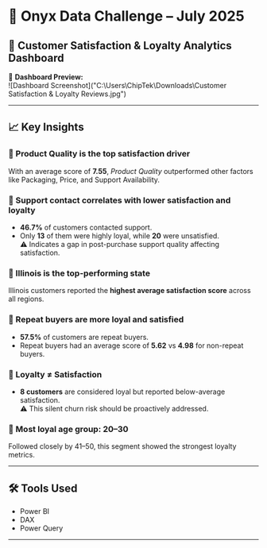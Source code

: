 # 🚀 Onyx Data Challenge – July 2025  
## 🧩 Customer Satisfaction & Loyalty Analytics Dashboard

📸 **Dashboard Preview:**  
![Dashboard Screenshot]("C:\Users\ChipTek\Downloads\Customer Satisfaction & Loyalty Reviews.jpg") 

---

## 📈 Key Insights

### 🔹 Product Quality is the top satisfaction driver  
With an average score of **7.55**, *Product Quality* outperformed other factors like Packaging, Price, and Support Availability.

### 🔹 Support contact correlates with lower satisfaction and loyalty  
- **46.7%** of customers contacted support.  
- Only **13** of them were highly loyal, while **20** were unsatisfied.  
⚠️ Indicates a gap in post-purchase support quality affecting satisfaction.

### 🔹 Illinois is the top-performing state  
Illinois customers reported the **highest average satisfaction score** across all regions.

### 🔹 Repeat buyers are more loyal and satisfied  
- **57.5%** of customers are repeat buyers.  
- Repeat buyers had an average score of **5.62** vs **4.98** for non-repeat buyers.

### 🔹 Loyalty ≠ Satisfaction  
- **8 customers** are considered loyal but reported below-average satisfaction.  
⚠️ This silent churn risk should be proactively addressed.

### 🔹 Most loyal age group: 20–30  
Followed closely by 41–50, this segment showed the strongest loyalty metrics.

---

## 🛠️ Tools Used
- Power BI  
- DAX  
- Power Query

---

